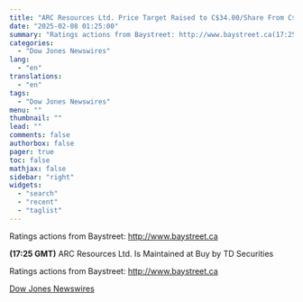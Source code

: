 ```yaml
---
title: "ARC Resources Ltd. Price Target Raised to C$34.00/Share From C$33.00 by TD Securities"
date: "2025-02-08 01:25:00"
summary: "Ratings actions from Baystreet: http://www.baystreet.ca(17:25 GMT) ARC Resources Ltd. Is Maintained at Buy by TD SecuritiesRatings actions from Baystreet: http://www.baystreet.ca"
categories:
  - "Dow Jones Newswires"
lang:
  - "en"
translations:
  - "en"
tags:
  - "Dow Jones Newswires"
menu: ""
thumbnail: ""
lead: ""
comments: false
authorbox: false
pager: true
toc: false
mathjax: false
sidebar: "right"
widgets:
  - "search"
  - "recent"
  - "taglist"
---
```


Ratings actions from Baystreet: http://www.baystreet.ca

**(17:25 GMT)** ARC Resources Ltd. Is Maintained at Buy by TD Securities

Ratings actions from Baystreet: http://www.baystreet.ca

[Dow Jones Newswires](https://www.tradingview.com/news/DJN_DN20250207008589:0/)
